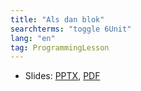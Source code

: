 ```yaml
---
title: "Als dan blok"
searchterms: "toggle 6Unit"
lang: "en"
tag: ProgrammingLesson
---
```

 <ul>
 <li class="ng-binding">Slides:
 <a href="ProgrammingLessons/6d-Als-dan-blok.pptx">PPTX</a>,
 <a href="ProgrammingLessons/6d-Als-dan-blok.pdf">PDF</a>
 </li>
 </ul>
